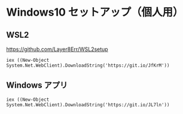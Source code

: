 # Windows10 セットアップ（個人用）

## WSL2

https://github.com/Layer8Err/WSL2setup

```
iex ((New-Object System.Net.WebClient).DownloadString('https://git.io/JfKrM'))
```

## Windows アプリ


```
iex ((New-Object System.Net.WebClient).DownloadString('https://git.io/JL7ln'))
```

